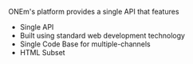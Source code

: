 ONEm's platform provides a single API that features

* Single API
* Built using standard web development technology
* Single Code Base for multiple-channels
* HTML Subset
